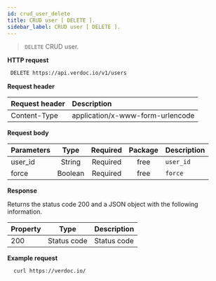 ```yaml
---
id: crud_user_delete
title: CRUD user [ DELETE ].
sidebar_label: CRUD user [ DELETE ].
---
```


  > ```DELETE``` CRUD user. 

**HTTP request**

 ```bash 
  DELETE https://api.verdoc.io/v1/users
 ```

**Request header**

| Request header | Description                      |
| :------------- | :------------------------------- |
| Content-Type   | application/x-www-form-urlencode |

**Request body**

| Parameters |  Type   | Required | Package | Description   |
| :--------- | :-----: | :------: | :-----: | ------------- |
| user_id    | String  | Required |  free   | ```user_id``` |
| force      | Boolean | Required |  free   | ```force```   |

**Response**

Returns the status code 200 and a JSON object with the following information.

| Property |    Type     | Description |
| :------- | :---------: | ----------- |
| 200      | Status code | Status code |

**Example request**

  ~~~bash
    curl https://verdoc.io/
  ~~~